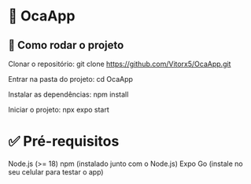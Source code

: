 # 📱 OcaApp

## 🚀 Como rodar o projeto

Clonar o repositório:
git clone https://github.com/Vitorx5/OcaApp.git

Entrar na pasta do projeto:
cd OcaApp

Instalar as dependências:
npm install

Iniciar o projeto:
npx expo start

# ✅ Pré-requisitos

Node.js (>= 18)
npm (instalado junto com o Node.js)
Expo Go (instale no seu celular para testar o app)
